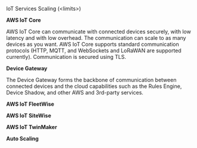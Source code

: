 

IoT Services Scaling (\<limits\>)

**AWS IoT Core**

AWS IoT Core can communicate with connected devices securely, with low latency and with low overhead. The communication can scale to as many devices as you want. AWS IoT Core supports standard communication protocols (HTTP, MQTT, and WebSockets and LoRaWAN are supported currently). Communication is secured using TLS.

**Device Gateway**

The Device Gateway forms the backbone of communication between connected devices and the cloud capabilities such as the Rules Engine, Device Shadow, and other AWS and 3rd-party services.

**AWS IoT FleetWise**

**AWS IoT SiteWise**

**AWS IoT TwinMaker**

**Auto Scaling**